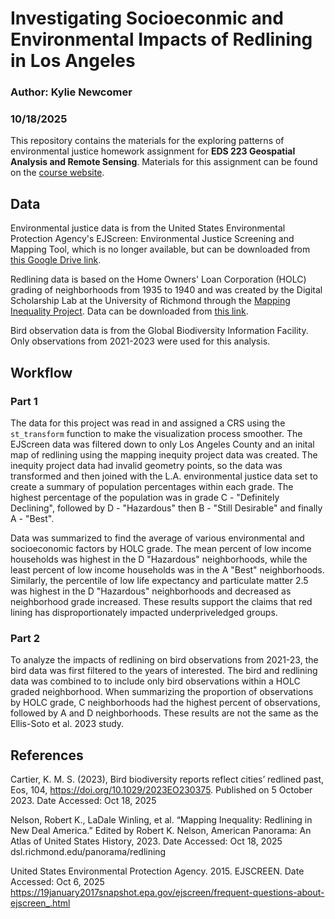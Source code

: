 # Investigating Socioeconmic and Environmental Impacts of Redlining in Los Angeles

### Author: Kylie Newcomer

### 10/18/2025

This repository contains the materials for the exploring patterns of environmental justice homework assignment for **EDS 223 Geospatial Analysis and Remote Sensing**. Materials for this assignment can be found on the [course website](https://eds-223-geospatial.github.io/).

## Data

Environmental justice data is from the United States Environmental Protection Agency's EJScreen: Environmental Justice Screening and Mapping Tool, which is no longer available, but can be downloaded from [this Google Drive link](https://drive.google.com/file/d/1nG6Nj1bXfzQFOVMO8Km3eNy4SWu1YcIQ/view).

Redlining data is based on the  Home Owners' Loan Corporation (HOLC) grading of neighborhoods from 1935 to 1940 and was created by the Digital Scholarship Lab at the University of Richmond through the [Mapping Inequality Project](https://dsl.richmond.edu/panorama/redlining/#loc=5/39.1/-94.58). Data can be downloaded from [this link](https://dsl.richmond.edu/panorama/redlining/data).

Bird observation data is from the Global Biodiversity Information Facility. Only observations from 2021-2023 were used for this analysis.

## Workflow
### Part 1
The data for this project was read in and assigned a CRS using the `st_transform` function to make the visualization process smoother. The EJScreen data was filtered down to only Los Angeles County and an inital map of redlining using the mapping inequity project data was created. The inequity project data had invalid geometry points, so the data was transformed and then joined with the L.A. environmental justice data set to create a summary of population percentages within each grade. The highest percentage of the population was in grade C - "Definitely Declining", followed by D - "Hazardous" then B - "Still Desirable" and finally A - "Best".

Data was summarized to find the average of various environmental and socioeconomic factors by HOLC grade. The mean percent of low income households was highest in the D "Hazardous" neighborhoods, while the least percent of low income households was in the A "Best" neighborhoods. Similarly, the percentile of low life expectancy and particulate matter 2.5 was highest in the D "Hazardous" neighborhoods and decreased as neighborhood grade increased. These results support the claims that red lining has disproportionately impacted underpriveledged groups.

### Part 2
To analyze the impacts of redlining on bird observations from 2021-23, the bird data was first filtered to the 
years of interested. The bird and redlining data was combined to to include only bird observations within a HOLC graded neighborhood. When summarizing the proportion of observations by HOLC grade, C neighborhoods had the highest percent of observations, followed by A and D neighborhoods. These results are not the same as the Ellis-Soto et al. 2023 study.

## References

Cartier, K. M. S. (2023), Bird biodiversity reports reflect cities’ redlined past, Eos, 104, https://doi.org/10.1029/2023EO230375. Published on 5 October 2023. Date Accessed: Oct 18, 2025 

Nelson, Robert K., LaDale Winling, et al. “Mapping Inequality: Redlining in New Deal America.” Edited by Robert K. Nelson, American Panorama: An Atlas of United States History, 2023. Date Accessed: Oct 18, 2025
dsl.richmond.edu/panorama/redlining

United States Environmental Protection Agency. 2015. EJSCREEN. Date Accessed: Oct 6, 2025 <https://19january2017snapshot.epa.gov/ejscreen/frequent-questions-about-ejscreen_.html>